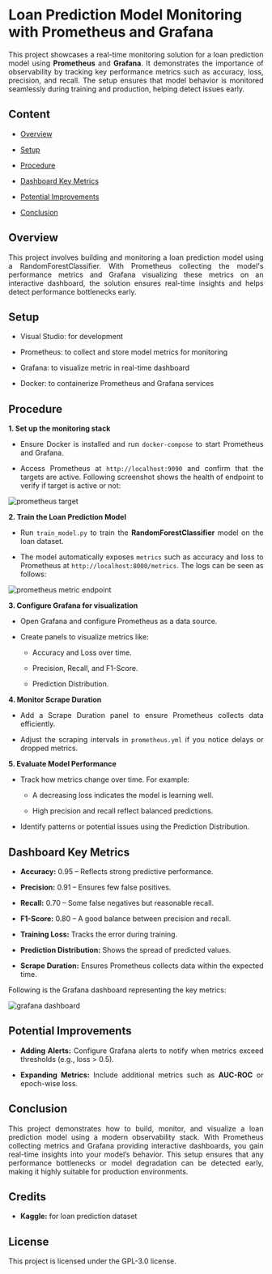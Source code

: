 # Loan Prediction Model Monitoring with Prometheus and Grafana

<div align = "justify">

This project showcases a real-time monitoring solution for a loan prediction model using **Prometheus** and **Grafana**. It demonstrates the importance of observability by tracking key performance metrics such as accuracy, loss, precision, and recall. The setup ensures that model behavior is monitored seamlessly during training and production, helping detect issues early.

## Content

- [Overview](#overview)

- [Setup](#setup)

- [Procedure](#procedure)

- [Dashboard Key Metrics](#dashboard-key-metrics) 

- [Potential Improvements](#potential-improvements)

- [Conclusion](#conclusion)

## Overview

This project involves building and monitoring a loan prediction model using a RandomForestClassifier. With Prometheus collecting the model's performance metrics and Grafana visualizing these metrics on an interactive dashboard, the solution ensures real-time insights and helps detect performance bottlenecks early.

## Setup

- Visual Studio: for development

- Prometheus: to collect and store model metrics for monitoring

- Grafana: to visualize metric in real-time dashboard

- Docker: to containerize Prometheus and Grafana services

## Procedure

**1. Set up the monitoring stack**

- Ensure Docker is installed and run `docker-compose` to start Prometheus and Grafana.
   
- Access Prometheus at `http://localhost:9090` and confirm that the targets are active. Following screenshot shows the health of endpoint to verify if target is active or not:

![prometheus target](https://github.com/user-attachments/assets/91a48b79-54e1-4d66-8407-d47e8c63990a)

**2. Train the Loan Prediction Model**

- Run `train_model.py` to train the **RandomForestClassifier** model on the loan dataset.

- The model automatically exposes `metrics` such as accuracy and loss to Prometheus at `http://localhost:8000/metrics`. The logs can be seen as follows:

![prometheus metric endpoint](https://github.com/user-attachments/assets/9e5ea14b-4916-4f38-9c8a-ec0533c4be4d)

**3. Configure Grafana for visualization**

- Open Grafana and configure Prometheus as a data source.

- Create panels to visualize metrics like:

  - Accuracy and Loss over time.
    
  - Precision, Recall, and F1-Score.
    
  - Prediction Distribution.
  
**4. Monitor Scrape Duration**

- Add a Scrape Duration panel to ensure Prometheus collects data efficiently.
  
- Adjust the scraping intervals in `prometheus.yml` if you notice delays or dropped metrics.
  
**5. Evaluate Model Performance**

- Track how metrics change over time. For example:
  
  - A decreasing loss indicates the model is learning well.
    
  - High precision and recall reflect balanced predictions.
  
- Identify patterns or potential issues using the Prediction Distribution.

## Dashboard Key Metrics

- **Accuracy:** 0.95 – Reflects strong predictive performance.

- **Precision:** 0.91 – Ensures few false positives.

- **Recall:** 0.70 – Some false negatives but reasonable recall.

- **F1-Score:** 0.80 – A good balance between precision and recall.

- **Training Loss:** Tracks the error during training.

- **Prediction Distribution:** Shows the spread of predicted values.

- **Scrape Duration:** Ensures Prometheus collects data within the expected time.

Following is the Grafana dashboard representing the key metrics:

![grafana dashboard](https://github.com/user-attachments/assets/1425afea-98db-4fb4-a0b4-a6b1823a5a19)

## Potential Improvements

- **Adding Alerts:** Configure Grafana alerts to notify when metrics exceed thresholds (e.g., loss > 0.5).

- **Expanding Metrics:** Include additional metrics such as **AUC-ROC** or epoch-wise loss.

## Conclusion

This project demonstrates how to build, monitor, and visualize a loan prediction model using a modern observability stack. With Prometheus collecting metrics and Grafana providing interactive dashboards, you gain real-time insights into your model’s behavior. This setup ensures that any performance bottlenecks or model degradation can be detected early, making it highly suitable for production environments.

</div>

## Credits

- **Kaggle:** for loan prediction dataset

## License

This project is licensed under the GPL-3.0 license.  
